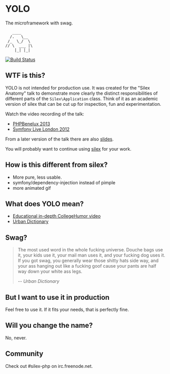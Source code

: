 # YOLO

The microframework with swag.

       ____
      /.   \__
     /_  \_/  \
    // \  ___ |\
        |_| |_|

[![Build Status](https://secure.travis-ci.org/igorw/yolo.png?branch=master)](http://travis-ci.org/igorw/yolo)

## WTF is this?

YOLO is not intended for production use. It was created for the "Silex
Anatomy" talk to demonstrate more clearly the distinct responsibilities of
different parts of the `Silex\Application` class. Think of it as an academic
version of silex that can be cut up for inspection, fun and experimentation.

Watch the video recording of the talk:

* [PHPBenelux 2013](http://www.youtube.com/watch?v=9VUoIruQNMg)
* [Symfony Live London 2012](https://vimeo.com/51201498)

From a later version of the talk there are also
[slides](https://speakerdeck.com/igorw/silex-anatomy-phpne).

You will probably want to continue using
[silex](https://github.com/fabpot/Silex) for your work.

## How is this different from silex?

* More pure, less usable.
* symfony/dependency-injection instead of pimple
* more animated gif

## What does YOLO mean?

* [Educational in-depth CollegeHumor video](http://www.youtube.com/watch?v=GMxoh2QEvlg)
* [Urban Dictionary](http://www.urbandictionary.com/define.php?term=yolo)

## Swag?

> The most used word in the whole fucking universe. Douche bags use it, your
> kids use it, your mail man uses it, and your fucking dog uses it. If you got
> swag, you generally wear those shitty hats side way, and your ass hanging
> out like a fucking goof cause your pants are half way down your white ass
> legs.
>
> *-- Urban Dictionary*

## But I want to use it in production

Feel free to use it. If it fits your needs, that is perfectly fine.

## Will you change the name?

No, never.

## Community

Check out #silex-php on irc.freenode.net.

